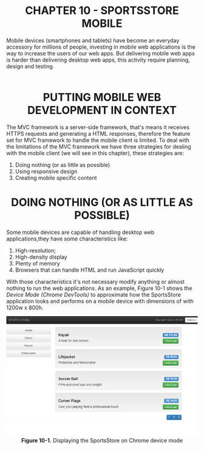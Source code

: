 <h1><div align="center">CHAPTER 10 - SPORTSSTORE MOBILE</div></h1>

Mobile devices (smartphones and tablets) have become an everyday accessory for millions of people, investing in mobile web applications is the way to increase the users of our web apps. But delivering mobile web apps is harder than delivering desktop web apps, this activity require planning, design and testing.
<br /><br />

<h1><div align="center">PUTTING MOBILE WEB DEVELOPMENT IN CONTEXT</div></h1>
The MVC framework is a server-side framework, that's means it receives HTTPS requests and generating a HTML responses, therefore the feature set for MVC framework to handle the mobile client is limited. To deal with the limitations of the MVC framework we have three strategies for dealing with the mobile client (we will see in this chapter), these strategies are:
<ol>
	<li>Doing nothing (or as little as possible)</li>
	<li>Using responsive design</li>
	<li>Creating mobile specific content</li>		
</ol>

<h1><div align="center">DOING NOTHING (OR AS LITTLE AS POSSIBLE)</div></h1>
Some mobile devices are capable of handling desktop web applications,they have some characteristics like:
<ol>
	<li>High-resolution;</li>
	<li>High-density display</li>
	<li>Plenty of memory</li>
	<li>Browsers that can handle HTML and run JavaScript quickly</li>
</ol>
 With those characteristics it's not necessary modify anything or almost nothing to run the web applications. As an example, Figure 10-1 shows the <i>Device Mode (Chrome DevTools)</i> to approximate how the SportsStore application looks and performs on a mobile device with dimensions of with 1200w x 800h.
<p align="center">
	<img src="ch10-Pictures/Figure 10-1.png" /><br />
	<b>Figure 10-1.</b> Displaying the SportsStore on Chrome device mode
</p>